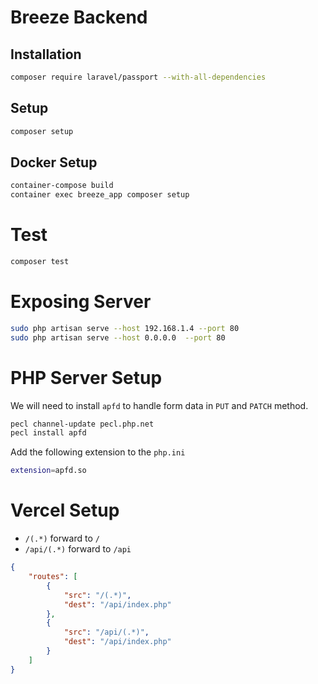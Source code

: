 # Breeze Backend

## Installation

```bash
composer require laravel/passport --with-all-dependencies
```

## Setup

```bash
composer setup
```

## Docker Setup

```bash
container-compose build
container exec breeze_app composer setup
```

# Test

```bash
composer test
```

# Exposing Server

```bash
sudo php artisan serve --host 192.168.1.4 --port 80
sudo php artisan serve --host 0.0.0.0  --port 80
```

# PHP Server Setup

We will need to install `apfd` to handle form data in `PUT` and `PATCH` method.

```bash
pecl channel-update pecl.php.net
pecl install apfd
```

Add the following extension to the `php.ini`

```bash
extension=apfd.so
```

# Vercel Setup

- `/(.*)` forward to `/`
- `/api/(.*)` forward to `/api`

```json
{
    "routes": [
        {
            "src": "/(.*)",
            "dest": "/api/index.php"
        },
        {
            "src": "/api/(.*)",
            "dest": "/api/index.php"
        }
    ]
}
```
